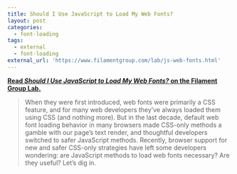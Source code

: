 ```yaml
---
title: Should I Use JavaScript to Load My Web Fonts?
layout: post
categories:
  - font-loading
tags:
  - external
  - font-loading
external_url: 'https://www.filamentgroup.com/lab/js-web-fonts.html'
---
```


[**Read *Should I Use JavaScript to Load My Web Fonts?* on the Filament Group Lab.**](https://www.filamentgroup.com/lab/js-web-fonts.html)

> When they were first introduced, web fonts were primarily a CSS feature, and for many web developers they’ve always loaded them using CSS (and nothing more). But in the last decade, default web font loading behavior in many browsers made CSS-only methods a gamble with our page’s text render, and thoughtful developers switched to safer JavaScript methods. Recently, browser support for new and safer CSS-only strategies have left some developers wondering: are JavaScript methods to load web fonts necessary? Are they useful? Let’s dig in.
